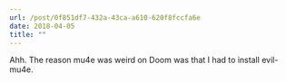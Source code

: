 ```yaml
---
url: /post/0f851df7-432a-43ca-a610-620f8fccfa6e
date: 2018-04-05
title: ""
---
```


Ahh. The reason mu4e was weird on Doom was that I had to install evil-mu4e.

